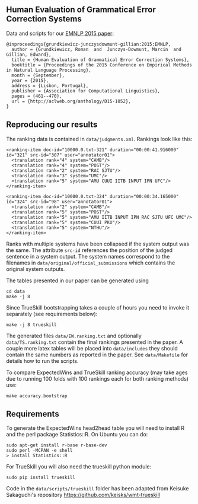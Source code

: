 Human Evaluation of Grammatical Error Correction Systems
---

Data and scripts for our 
[EMNLP 2015 paper](http://aclweb.org/anthology/D15-1052):

    @inproceedings{grundkiewicz-junczysdowmunt-gillian:2015:EMNLP,
      author = {Grundkiewicz, Roman  and  Junczys-Dowmunt, Marcin  and  Gillian, Edward},
      title = {Human Evaluation of Grammatical Error Correction Systems},
      booktitle = {Proceedings of the 2015 Conference on Empirical Methods in Natural Language Processing},
      month = {September},
      year = {2015},
      address = {Lisbon, Portugal},
      publisher = {Association for Computational Linguistics},
      pages = {461--470},
      url = {http://aclweb.org/anthology/D15-1052},
    }

Reproducing our results
---

The ranking data is contained in `data/judgments.xml`. Rankings look like this:

    <ranking-item doc-id="10000.0.txt-321" duration="00:00:41.916000" id="321" src-id="307" user="annotator01">
      <translation rank="4" system="CAMB"/>
      <translation rank="4" system="POST"/>
      <translation rank="2" system="RAC SJTU"/>
      <translation rank="3" system="UMC"/>
      <translation rank="5" system="AMU CUUI IITB INPUT IPN UFC"/>
    </ranking-item>
  
    <ranking-item doc-id="10000.0.txt-324" duration="00:00:34.165000" id="324" src-id="98" user="annotator01">
      <translation rank="2" system="CAMB"/>
      <translation rank="5" system="POST"/>
      <translation rank="5" system="AMU IITB INPUT IPN RAC SJTU UFC UMC"/>
      <translation rank="5" system="CUUI PKU"/>
      <translation rank="5" system="NTHU"/>
    </ranking-item>

Ranks with multiple systems have been collapsed if the system output was the same. The attribute `src-id` references the position of the judged sentence in a system output. The system names correspond to the filenames in `data/original/official_submissions` which contains the original system outputs.

The tables presented in our paper can be generated using

    cd data
    make -j 8

Since TrueSkill bootstrapping takes a couple of hours you need to invoke it separately (see requirements below):

    make -j 8 trueskill

The generated files `data/EW.ranking.txt` and optionally `data/TS.ranking.txt` contain the final rankings presented in the paper. A couple more latex tables will be placed into `data/includes` they should contain the same numbers as reported in the paper. See `data/Makefile` for details how to run the scripts.

To compare ExpectedWins and TrueSkill ranking accuracy (may take ages due to running 100 folds with 100 rankings each for both ranking methods) use:

    make accuracy.bootstrap

Requirements
---

To generate the ExpectedWins head2head table you will need to install R and the perl package Statistics::R. On Ubuntu you can do:

    sudo apt-get install r-base r-base-dev
    sudo perl -MCPAN -e shell
    > install Statistics::R

For TrueSkill you will also need the trueskill python module:

    sudo pip install trueskill

Code in the `data/scripts/trueskill` folder has been adapted from Keisuke Sakaguchi's repository https://github.com/keisks/wmt-trueskill
